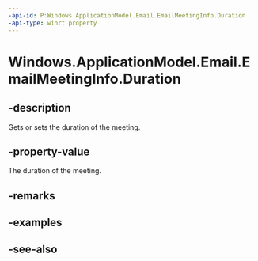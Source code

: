 ```yaml
---
-api-id: P:Windows.ApplicationModel.Email.EmailMeetingInfo.Duration
-api-type: winrt property
---
```


<!-- Property syntax
public Windows.Foundation.TimeSpan Duration { get;  set; }
-->

# Windows.ApplicationModel.Email.EmailMeetingInfo.Duration

## -description
Gets or sets the duration of the meeting.

## -property-value
The duration of the meeting.

## -remarks

## -examples

## -see-also
